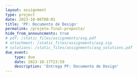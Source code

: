 ```yaml
---
layout: assignment
type: project
date: 2023-10-06T00:01
title: 'PF: Documento de Design'
permalink: /projeto-final-proposta/
hide_from_announcments: true
# pdf: /static_files/assignments/asg.pdf
# attachment: /static_files/assignments/asg.zip
# solutions: /static_files/assignments/asg_solutions.pdf
due_event: 
    type: due
    date: 2023-10-17T23:59
    description: 'Entrega PF: Documento de Design'
---
```


